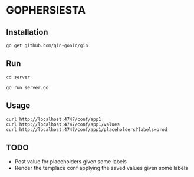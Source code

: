 # GOPHERSIESTA

## Installation

```
go get github.com/gin-gonic/gin
```

## Run

```
cd server

go run server.go
```

## Usage

```
curl http://localhost:4747/conf/app1
curl http://localhost:4747/conf/app1/values
curl http://localhost:4747/conf/app1/placeholders?labels=prod

```

## TODO

+ Post value for placeholders given some labels
+ Render the templace conf applying the saved values given some labels